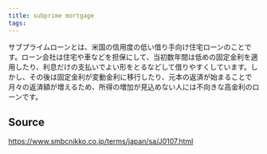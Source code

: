```yaml
---
title: subprime mortgage
tags: 
---
```


サブプライムローンとは、米国の信用度の低い借り手向け住宅ローンのことです。ローン会社は住宅や車などを担保にして、当初数年間は低めの固定金利を適用したり、利息だけの支払いでよい形をとるなどして借りやすくしています。しかし、その後は固定金利が変動金利に移行したり、元本の返済が始まることで月々の返済額が増えるため、所得の増加が見込めない人には不向きな高金利のローンです。

## Source
https://www.smbcnikko.co.jp/terms/japan/sa/J0107.html
